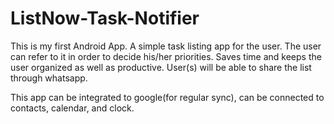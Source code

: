 # ListNow-Task-Notifier
This is my first Android App.
A simple task listing app for the user. The user can refer to it in order to decide his/her priorities.
Saves time and keeps the user organized as well as productive.
User(s) will be able to share the list through whatsapp.

This app can be integrated to google(for regular sync), can be connected to contacts, calendar, and clock.
